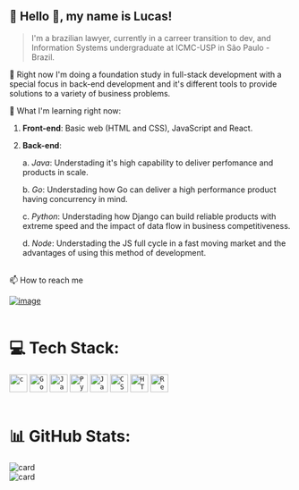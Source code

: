  


## 🌃 Hello 👋, my name is <strong>Lucas!</strong>

> I'm a brazilian lawyer, currently in a carreer transition to dev, and Information Systems undergraduate at ICMC-USP in São Paulo - Brazil.

🔭 Right now I'm doing a foundation study in full-stack development with a special focus in back-end development and it's different tools to provide solutions to a variety of business problems. 

🌱 What I'm learning right now: 

   1. <strong>Front-end</strong>: Basic web (HTML and CSS), JavaScript and React.
  
   2. <strong>Back-end</strong>: 
  
      a. <em>Java</em>: Understading it's high capability to deliver perfomance and products in scale.
      
      b. <em>Go</em>: Understading how Go can deliver a high performance product having concurrency in mind.
      
      c. <em>Python</em>: Understading how Django can build reliable products with extreme speed and the impact of data flow in business competitiveness.
      
      d. <em>Node</em>: Understading the JS full cycle in a fast moving market and the advantages of using this method of development.
      
      



<br>📫 How to reach me

 [![image](https://img.shields.io/badge/LinkedIn-0077B5?style=for-the-badge&logo=linkedin&logoColor=white)](https://www.linkedin.com/in/lucasloureiror/)
<br><br>
# 💻 Tech Stack:
<code><img height="32" src="https://img.shields.io/badge/C-00599C?style=for-the-badge&logo=c&logoColor=white" alt="c"/></code>
<code><img height="32" src="https://img.shields.io/badge/go-%2300ADD8.svg?style=for-the-badge&logo=go&logoColor=white" alt="Go"/></code>
<code><img height="32" src="https://img.shields.io/badge/Java-ED8B00?style=for-the-badge&logo=java&logoColor=white" alt="Java"/></code>
<code><img height="32" src="https://img.shields.io/badge/python-3670A0?style=for-the-badge&logo=python&logoColor=ffdd54" alt="Python"/></code>
<code><img height="32" src="https://img.shields.io/badge/javascript-%23323330.svg?style=for-the-badge&logo=javascript&logoColor=%23F7DF1E" alt="JavaScript"/></code>
<code><img height="32" src="https://img.shields.io/badge/css3-%231572B6.svg?style=for-the-badge&logo=css3&logoColor=white" alt="CSS"/></code>
<code><img height="32" src="https://img.shields.io/badge/HTML5-E34F26?style=for-the-badge&logo=html5&logoColor=white" alt="HTML"/></code>
<code><img height="32" src="https://img.shields.io/badge/react-%23323330.svg?style=for-the-badge&logo=react&logoColor=%2361DAFB" alt="React"/></code>
<br><br>

# 📊 GitHub Stats:
![card](https://github-readme-stats.vercel.app/api/top-langs/?username=lucasloureiror&hide=html&layout=compact&theme=tokyonight)
<br>
![card](https://github-readme-stats.vercel.app/api?username=lucasloureiror&theme=tokyonight)
